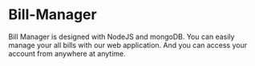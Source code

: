 # Bill-Manager
Bill Manager is designed with NodeJS and mongoDB. You can easily manage your all bills with our web application. And you can access your account from anywhere at anytime.
